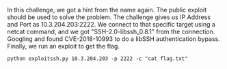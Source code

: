 In this challenge, we got a hint from the name again. The public exploit should be used to solve the problem. The challenge gives us IP Address and Port as 10.3.204.203:2222. We connect to that specific target using a netcat command, and we got "SSH-2.0-libssh_0.8.1" from the connection. Googling and found CVE-2018-10993 to do a libSSH authentication bypass. Finally, we run an exploit to get the flag.
```
python exploitssh.py 10.3.204.203 -p 2222 -c "cat flag.txt"
```
